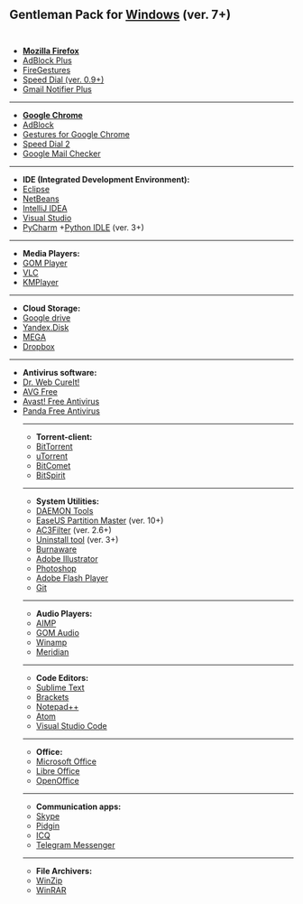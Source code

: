 ##                     Gentleman Pack for <a href="http://windows.microsoft.com/en-us/windows/downloads">Windows</a> (ver. 7+) <br><br>

* <a href="https://www.mozilla.org/firefox/new/?scene=2#download-fx"><strong>Mozilla Firefox</strong></a><br><ul>
<li> <a href="https://addons.mozilla.org/ru/firefox/addon/adblock-plus/?src=search">AdBlock Plus</a><br>
<li> <a href="https://addons.mozilla.org/ru/firefox/addon/firegestures/?src=search">FireGestures</a><br>
<li> <a href="https://addons.mozilla.org/ru/firefox/addon/speed-dial/?src=search">Speed Dial (ver. 0.9+)</a><br>
<li> <a href="https://addons.mozilla.org/ru/firefox/addon/fastest-notifier-for-gmail/?src=search">Gmail Notifier Plus</a><br></ul>

<hr>

* <a href="http://www.google.com.ua/intl/us/chrome/browser/desktop/index.html"><strong>Google Chrome</strong></a><br><ul>
<li> <a href="https://chrome.google.com/webstore/detail/adblock/gighmmpiobklfepjocnamgkkbiglidom?hl=en">AdBlock</a><br>
<li> <a href="https://chrome.google.com/webstore/detail/gestures-for-google-chrom/jpkfjicglakibpenojifdiepckckakgk?hl=en">Gestures for Google Chrome</a><br>
<li> <a href="https://chrome.google.com/webstore/detail/speed-dial-2/jpfpebmajhhopeonhlcgidhclcccjcik?hl=en">Speed Dial 2</a><br>
<li> <a href="https://chrome.google.com/webstore/detail/google-mail-checker/mihcahmgecmbnbcchbopgniflfhgnkff?hl=en">Google Mail Checker</a><br></ul>

<hr>

* <strong>IDE (Integrated Development Environment):</strong><br><ul>
<li> <a href="https://www.eclipse.org/downloads/">Eclipse</a><br>
<li> <a href="https://netbeans.org/downloads/">NetBeans</a><br>
<li> <a href="https://www.jetbrains.com/idea/download/">IntelliJ IDEA</a><br>
<li> <a href="https://www.visualstudio.com/en-us/downloads/download-visual-studio-vs.aspx">Visual Studio</a><br>
<li> <a href="https://www.jetbrains.com/pycharm/download/">PyCharm</a> +<a href="https://www.python.org/downloads/">Python IDLE</a> (ver. 3+)<br></ul>

<hr>

* <strong>Media Players:</strong><br><ul>
<li> <a href="http://player.gomlab.com/eng/download/">GOM Player</a><br>
<li> <a href="http://www.videolan.org/vlc/">VLC</a><br>
<li> <a href="http://www.kmplayer.com/">KMPlayer</a><br></ul>

<hr>

* <strong>Cloud Storage:</strong><br><ul>
<li> <a href="https://www.google.com/intl/en/drive/download/">Google drive</a><br>
<li> <a href="https://disk.yandex.ua/?ncrnd=4997">Yandex.Disk</a><br>
<li> <a href="https://mega.co.nz/#sync">MEGA</a><br>
<li> <a href="https://www.dropbox.com/downloading">Dropbox</a><br></ul>

<hr>

* <strong>Antivirus software:</strong><br><ul>
<li> <a href="https://www.freedrweb.ru/download+cureit+free/?lng=ru">Dr. Web CureIt!</a><br>
<li> <a href="http://free.avg.com/ru-ru/homepage">AVG Free</a><br>
<li> <a href="https://www.avast.ua/index">Avast! Free Antivirus</a><br>
<li> <a href="http://www.pandasecurity.com/russia/homeusers/solutions/free-antivirus/">Panda Free Antivirus</a><br>

<hr>

* <strong>Torrent-client:</strong><br><ul>
<li> <a href="http://www.bittorrent.com/">BitTorrent</a><br>
<li> <a href="http://www.utorrent.com/intl/ru/downloads/win">uTorrent</a><br>
<li> <a href="http://www.bitcomet.com/">BitComet</a><br>
<li> <a href="http://www.bitspirit.cc/en/">BitSpirit</a><br></ul>

<hr>

* <strong>System Utilities:</strong><br><ul>
<li> <a href="http://www.daemon-tools.cc/downloads">DAEMON Tools</a><br>
<li> <a href="http://www.partition-tool.com/download.htm">EaseUS Partition Master</a> (ver. 10+)<br>
<li> <a href="http://www.ac3filter.net/wiki/Download_AC3Filter">AC3Filter</a> (ver. 2.6+)<br>
<li> <a href="http://www.crystalidea.com/ru/download">Uninstall tool</a> (ver. 3+)<br>
<li> <a href="http://www.burnaware.com/download.html">Burnaware</a><br>
<li> <a href="http://www.adobe.com/uk/products/illustrator.html">Adobe Illustrator</a><br>
<li> <a href="http://www.adobe.com/uk/products/photoshop.html">Photoshop</a><br>
<li> <a href="https://get.adobe.com/ru/flashplayer/">Adobe Flash Player</a><br>
<li> <a href="http://git-scm.com/">Git</a><br></ul>

<hr>

* <strong>Audio Players:</strong><br><ul>
<li> <a href="http://www.aimp.ru/index.php?do=download">AIMP</a><br>
<li> <a href="http://audio.gomlab.com/eng/">GOM Audio</a><br>
<li> <a href="http://www.winamp.com/">Winamp</a><br>
<li> <a href="http://meridianvk.com/">Meridian</a><br></ul>

<hr>

* <strong>Code Editors:</strong><br><ul>
<li> <a href="http://www.sublimetext.com/2">Sublime Text</a><br>
<li> <a href="http://brackets.io/">Brackets</a><br>
<li> <a href="http://notepad-plus-plus.org/download/">Notepad++</a><br>
<li> <a href="https://atom.io/">Atom</a><br>
<li> <a href="https://code.visualstudio.com/">Visual Studio Code</a><br></ul>

<hr>

* <strong>Office:</strong><br> <ul>
<li> <a href="https://products.office.com/ru-ru/home">Microsoft Office</a><br>
<li> <a href="https://ru.libreoffice.org/download/">Libre Office</a><br>
<li> <a href="http://www.openoffice.org/ru/download/">OpenOffice</a><br> </ul>

<hr>

* <strong>Communication apps:</strong><br> <ul>
<li> <a href="http://www.skype.com/en/download-skype/skype-for-computer/">Skype</a><br>
<li> <a href="https://pidgin.im/download/">Pidgin</a><br>
<li> <a href="https://www.icq.com">ICQ</a><br>
<li> <a href="https://desktop.telegram.org/">Telegram Messenger</a><br></ul>

<hr>

* <strong>File Archivers:</strong><br><ul>
<li> <a href="http://www.winzip.com/win/ru/index.htm">WinZip</a><br></li>
<li> <a href="http://www.win-rar.ru/download/">WinRAR</a><br></li>
</ul>
